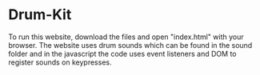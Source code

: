 # Drum-Kit
To run this website, download the files and open "index.html" with your browser. The website uses drum sounds which can be found in the sound folder and in the javascript the code uses event listeners and DOM to register sounds on keypresses.
